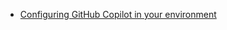 

- [Configuring GitHub Copilot in your environment](https://docs.github.com/en/copilot/managing-copilot/configure-personal-settings/configuring-github-copilot-in-your-environment?tool=vscode)